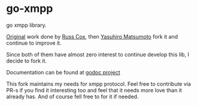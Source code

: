 go-xmpp
=======

go xmpp library.

[Original](https://github.com/rsc/rsc/blob/master/xmpp/xmpp.go) work done by [Russ Cox](https://github.com/rsc), 
then [Yasuhiro Matsumoto](https://github.com/mattn) fork it and continue to improve it.

Since both of them have almost zero interest to continue develop this lib, I decide to fork it.

Documentation can be found at [godoc project](https://godoc.org/github.com/eleksir/go-xmpp)

This fork maintains my needs for xmpp protocol. Feel free to contribute via PR-s if you find it interesting too and feel
that it needs more love than it already has. And of course fell free to for it if needed.

